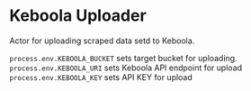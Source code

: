 # Keboola Uploader

Actor for uploading scraped data setd to Keboola.

`process.env.KEBOOLA_BUCKET` sets target bucket for uploading.
`process.env.KEBOOLA_URI` sets Keboola API endpoint for upload
`process.env.KEBOOLA_KEY` sets API KEY for upload 

